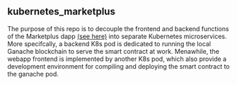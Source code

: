 ## kubernetes_marketplus
The purpose of this repo is to decouple the frontend and backend functions of the Marketplus dapp [(see here)](https://github.com/snpsuen/Marketplus) into separate Kubernetes microservices. More specifcally, a backend K8s pod is dedicated to running the local Ganache blockchain to serve the smart contract at work. Menawhile, the webapp frontend is implemented by another K8s pod, which also provide a development environment for compiling and deploying the smart contract to the ganache pod.

